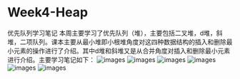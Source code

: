 # Week4-Heap
优先队列学习笔记
本周主要学习了优先队列（堆），主要包括二叉堆，d堆，斜堆，二项队列。课本主要从最小堆即小根堆角度对这四种数据结构的插入和删除最小元素的操作进行了介绍。其中d堆和斜堆又是从合并角度对插入和删除最小元素进行介绍。主要学习笔记如下：
![images](https://github.com/ydragon719/Week4-Heap/blob/main/images/%E6%9C%AC%E6%9C%BA%E7%85%A7%E7%89%87IMG_20211024_191757.jpg)
![images](https://github.com/ydragon719/Week4-Heap/blob/main/images/%E6%9C%AC%E6%9C%BA%E7%85%A7%E7%89%87IMG_20211024_191803.jpg)
![images](https://github.com/ydragon719/Week4-Heap/blob/main/images/%E6%9C%AC%E6%9C%BA%E7%85%A7%E7%89%87IMG_20211024_191810.jpg)
![images](https://github.com/ydragon719/Week4-Heap/blob/main/images/%E6%9C%AC%E6%9C%BA%E7%85%A7%E7%89%87IMG_20211024_191816.jpg)
![images](https://github.com/ydragon719/Week4-Heap/blob/main/images/%E6%9C%AC%E6%9C%BA%E7%85%A7%E7%89%87IMG_20211024_191820.jpg)
![images](https://github.com/ydragon719/Week4-Heap/blob/main/images/%E6%9C%AC%E6%9C%BA%E7%85%A7%E7%89%87IMG_20211024_191825.jpg)
